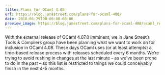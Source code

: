 ```yaml
---
title: Plans for OCaml 4.08
url: https://blog.janestreet.com/plans-for-ocaml-408/
date: 2018-06-29T00:00:00-00:00
preview_image: https://blog.janestreet.com/plans-for-ocaml-408/ocaml_release.jpg
---
```


<p>With the external release of OCaml 4.07.0 imminent, we in Jane Street’s
Tools &amp; Compilers group have been planning what we want to work on for
inclusion in OCaml 4.08. These days OCaml uses (or at least attempts) a
time-based release process with releases scheduled every 6 months. We’re
trying to avoid rushing in changes at the last minute – as we’ve been
prone to do in the past – so this list is restricted to things we could
conceivably finish in the next 4-5 months.</p>
